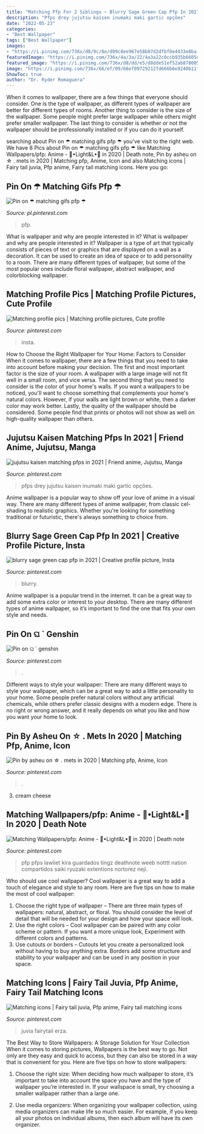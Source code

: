 ```yaml
---
title: "Matching Pfp For 2 Siblings ~ Blurry Sage Green Cap Pfp In 2021"
description: "Pfps drey jujutsu kaisen inumaki maki gartic opções"
date: "2022-05-23"
categories:
- "Best Wallpaper"
tags: ["Best Wallpaper"]
images:
- "https://i.pinimg.com/736x/d0/9c/8e/d09c8ee967e58b07d2dfbf0e4d33e8ba.jpg"
featuredImage: "https://i.pinimg.com/736x/4a/3a/22/4a3a22c0ccb935b6605dfefd3827525b.jpg"
featured_image: "https://i.pinimg.com/736x/d8/dd/e5/d8dde51ef52ab878005f1b4a133c57e3.jpg"
image: "https://i.pinimg.com/736x/66/ef/09/66ef09729212fd666b6e9240b11f7f36.jpg"
ShowToc: true
author: "Dr. Ryder Romaguera"
---
```



When it comes to wallpaper, there are a few things that everyone should consider. One is the type of wallpaper, as different types of wallpaper are better for different types of rooms. Another thing to consider is the size of the wallpaper. Some people might prefer large wallpaper while others might prefer smaller wallpaper. The last thing to consider is whether or not the wallpaper should be professionally installed or if you can do it yourself.

	

		
searching about Pin on ☂ matching gifs pfp ☂ you've visit to the right web. We have 8 Pics about Pin on ☂ matching gifs pfp ☂ like Matching Wallpapers/pfp: Anime - 🍬•Light&amp;L•🍬 in 2020 | Death note, Pin by asheu on ☆ . mets in 2020 | Matching pfp, Anime, Icon and also Matching icons | Fairy tail juvia, Pfp anime, Fairy tail matching icons. Here you go:
		
    
## Pin On ☂ Matching Gifs Pfp ☂

<img loading=lazy src="https://i.pinimg.com/736x/66/ef/09/66ef09729212fd666b6e9240b11f7f36.jpg" onerror="this.onerror=null;this.src='https://tse3.mm.bing.net/th?id=OIP.OULMUQZRoCXlqw9Q2iHsHgHaKc&amp;pid=15.1';" alt="Pin on ☂ matching gifs pfp ☂">

_Source: pl.pinterest.com_

>pfp. 

	

What is wallpaper and why are people interested in it?
What is wallpaper and why are people interested in it?
Wallpaper is a type of art that typically consists of pieces of text or graphics that are displayed on a wall as a decoration. It can be used to create an idea of space or to add personality to a room. There are many different types of wallpaper, but some of the most popular ones include floral wallpaper, abstract wallpaper, and colorblocking wallpaper.

    
## Matching Profile Pics | Matching Profile Pictures, Cute Profile

<img loading=lazy src="https://i.pinimg.com/736x/d0/9c/8e/d09c8ee967e58b07d2dfbf0e4d33e8ba.jpg" onerror="this.onerror=null;this.src='https://tse4.mm.bing.net/th?id=OIP.KoAfIqgOe8pqadHteazpeQHaNL&amp;pid=15.1';" alt="Matching profile pics | Matching profile pictures, Cute profile">

_Source: pinterest.com_

>insta. 

	

How to Choose the Right Wallpaper for Your Home: Factors to Consider
When it comes to wallpaper, there are a few things that you need to take into account before making your decision. The first and most important factor is the size of your room. A wallpaper with a large image will not fit well in a small room, and vice versa. 
The second thing that you need to consider is the color of your home's walls. If you want a wallpapers to be noticed, you'll want to choose something that complements your home's natural colors. However, if your walls are light brown or white, then a darker color may work better. 
Lastly, the quality of the wallpaper should be considered. Some people find that prints or photos will not show as well on high-quality wallpaper than others.

    
## Jujutsu Kaisen Matching Pfps In 2021 | Friend Anime, Jujutsu, Manga

<img loading=lazy src="https://i.pinimg.com/736x/d8/dd/e5/d8dde51ef52ab878005f1b4a133c57e3.jpg" onerror="this.onerror=null;this.src='https://tse2.mm.bing.net/th?id=OIP.mdc7V2mRDYQnzK7SoPKJ_gHaHS&amp;pid=15.1';" alt="jujutsu kaisen matching pfps in 2021 | Friend anime, Jujutsu, Manga">

_Source: pinterest.com_

>pfps drey jujutsu kaisen inumaki maki gartic opções. 

	

Anime wallpaper is a popular way to show off your love of anime in a visual way. There are many different types of anime wallpaper, from classic cel-shading to realistic graphics. Whether you're looking for something traditional or futuristic, there's always something to choice from.

    
## Blurry Sage Green Cap Pfp In 2021 | Creative Profile Picture, Insta

<img loading=lazy src="https://i.pinimg.com/736x/4a/3a/22/4a3a22c0ccb935b6605dfefd3827525b.jpg" onerror="this.onerror=null;this.src='https://tse1.mm.bing.net/th?id=OIP.zHYhoMtgmdRxGKDQ-F6WcgHaHW&amp;pid=15.1';" alt="blurry sage green cap pfp in 2021 | Creative profile picture, Insta">

_Source: pinterest.com_

>blurry. 

	

Anime wallpaper is a popular trend in the internet. It can be a great way to add some extra color or interest to your desktop. There are many different types of anime wallpaper, so it’s important to find the one that fits your own style and needs.

    
## Pin On ଘ ` Genshin

<img loading=lazy src="https://i.pinimg.com/736x/ce/cf/b2/cecfb271cd87cb64048bffab13f22920.jpg" onerror="this.onerror=null;this.src='https://tse3.mm.bing.net/th?id=OIP.YiPi9WTZ4UHNYhixmKp0YAHaFg&amp;pid=15.1';" alt="Pin on ଘ ` genshin">

_Source: pinterest.com_

>. 

	

Different ways to style your wallpaper:
There are many different ways to style your wallpaper, which can be a great way to add a little personality to your home. Some people prefer natural colors without any artificial chemicals, while others prefer classic designs with a modern edge. There is no right or wrong answer, and it really depends on what you like and how you want your home to look.

    
## Pin By Asheu On ☆ . Mets In 2020 | Matching Pfp, Anime, Icon

<img loading=lazy src="https://i.pinimg.com/736x/47/31/8a/47318ab82bd6d41f3b4d218b292a704a.jpg" onerror="this.onerror=null;this.src='https://tse2.mm.bing.net/th?id=OIP.tzgG2Gx0tOnZXcpcZ7EZBgAAAA&amp;pid=15.1';" alt="Pin by asheu on ☆ . mets in 2020 | Matching pfp, Anime, Icon">

_Source: pinterest.com_

>. 

	

3. cream cheese 

    
## Matching Wallpapers/pfp: Anime - 🍬•Light&amp;L•🍬 In 2020 | Death Note

<img loading=lazy src="https://i.pinimg.com/736x/8d/2f/73/8d2f7381ee24467dc2594c809fcf53ea.jpg" onerror="this.onerror=null;this.src='https://tse4.mm.bing.net/th?id=OIP.361yNz2VqCOtB_EgDY5VOAAAAA&amp;pid=15.1';" alt="Matching Wallpapers/pfp: Anime - 🍬•Light&amp;L•🍬 in 2020 | Death note">

_Source: pinterest.com_

>pfp pfps lawliet kira guardados tingz deathnote weeb notttt nation compartidos saiki ryuzaki extentions nortorez neji. 

	

Who should use cool wallpaper?
Cool wallpaper is a great way to add a touch of elegance and style to any room. Here are five tips on how to make the most of cool wallpaper: 
1) Choose the right type of wallpaper – There are three main types of wallpapers: natural, abstract, or floral. You should consider the level of detail that will be needed for your design and how your space will look. 
2) Use the right colors – Cool wallpaper can be paired with any color scheme or pattern. If you want a more unique look, Experiment with different colors and patterns. 
3) Use cutouts or borders – Cutouts let you create a personalized look without having to buy anything extra. Borders add some structure and stability to your wallpaper and can be used in any position in your space.

    
## Matching Icons | Fairy Tail Juvia, Pfp Anime, Fairy Tail Matching Icons

<img loading=lazy src="https://i.pinimg.com/736x/62/5d/98/625d98684b5e73ba80957500490aa9cb.jpg" onerror="this.onerror=null;this.src='https://tse2.mm.bing.net/th?id=OIP.TTvGMXPdw825dOutjNxr0QHaHa&amp;pid=15.1';" alt="Matching icons | Fairy tail juvia, Pfp anime, Fairy tail matching icons">

_Source: pinterest.com_

>juvia fairytail erza. 

	

The Best Way to Store Wallpapers: A Storage Solution for Your Collection
When it comes to storing pictures, Wallpapers is the best way to go. Not only are they easy and quick to access, but they can also be stored in a way that is convenient for you. Here are five tips on how to store wallpapers:
1) Choose the right size: When deciding how much wallpaper to store, it’s important to take into account the space you have and the type of wallpaper you’re interested in. If your wallspace is small, try choosing a smaller wallpaper rather than a large one.

2) Use media organizers: When organizing your wallpaper collection, using media organizers can make life so much easier. For example, if you keep all your photos on individual albums, then each album will have its own organizer.


